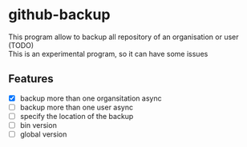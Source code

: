 # github-backup
This program allow to backup all repository of an organisation or user (TODO)  
This is an experimental program, so it can have some issues

## Features
- [x] backup more than one organsitation async
- [ ] backup more than one user async
- [ ] specify the location of the backup
- [ ] bin version
- [ ] global version
